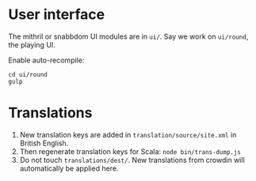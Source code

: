 # User interface

The mithril or snabbdom UI modules are in `ui/`. Say we work on `ui/round`, the playing UI.

Enable auto-recompile:

```
cd ui/round
gulp
```

# Translations

1. New translation keys are added in `translation/source/site.xml` in British English.
1. Then regenerate translation keys for Scala: `node bin/trans-dump.js`
1. Do not touch `translations/dest/`. New translations from crowdin will automatically be applied here.